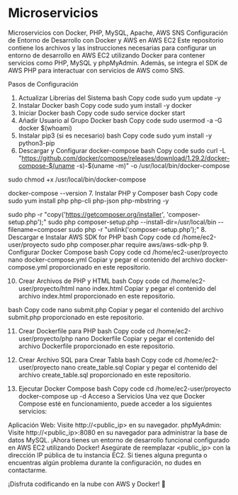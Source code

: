 # Microservicios
Microservicios con Docker, PHP, MySQL, Apache, AWS SNS
Configuración de Entorno de Desarrollo con Docker y AWS en AWS EC2
Este repositorio contiene los archivos y las instrucciones necesarias para configurar un entorno de desarrollo en AWS EC2 utilizando Docker para contener servicios como PHP, MySQL y phpMyAdmin. Además, se integra el SDK de AWS PHP para interactuar con servicios de AWS como SNS.

Pasos de Configuración
1. Actualizar Librerías del Sistema
bash
Copy code
sudo yum update -y
2. Instalar Docker
bash
Copy code
sudo yum install -y docker
3. Iniciar Docker
bash
Copy code
sudo service docker start
4. Añadir Usuario al Grupo Docker
bash
Copy code
sudo usermod -a -G docker $(whoami)
5. Instalar pip3 (si es necesario)
bash
Copy code
sudo yum install -y python3-pip
6. Descargar y Configurar docker-compose
bash
Copy code
sudo curl -L "https://github.com/docker/compose/releases/download/1.29.2/docker-compose-$(uname -s)-$(uname -m)" -o /usr/local/bin/docker-compose

sudo chmod +x /usr/local/bin/docker-compose

docker-compose --version
7. Instalar PHP y Composer
bash
Copy code
sudo yum install php php-cli php-json php-mbstring -y

sudo php -r "copy('https://getcomposer.org/installer', 'composer-setup.php');"
sudo php composer-setup.php --install-dir=/usr/local/bin --filename=composer
sudo php -r "unlink('composer-setup.php');"
8. Descargar e Instalar AWS SDK for PHP
bash
Copy code
cd /home/ec2-user/proyecto
sudo php composer.phar require aws/aws-sdk-php
9. Configurar Docker Compose
bash
Copy code
cd /home/ec2-user/proyecto
nano docker-compose.yml
Copiar y pegar el contenido del archivo docker-compose.yml proporcionado en este repositorio.

10. Crear Archivos de PHP y HTML
bash
Copy code
cd /home/ec2-user/proyecto/html
nano index.html
Copiar y pegar el contenido del archivo index.html proporcionado en este repositorio.

bash
Copy code
nano submit.php
Copiar y pegar el contenido del archivo submit.php proporcionado en este repositorio.

11. Crear Dockerfile para PHP
bash
Copy code
cd /home/ec2-user/proyecto/php
nano Dockerfile
Copiar y pegar el contenido del archivo Dockerfile proporcionado en este repositorio.

12. Crear Archivo SQL para Crear Tabla
bash
Copy code
cd /home/ec2-user/proyecto
nano create_table.sql
Copiar y pegar el contenido del archivo create_table.sql proporcionado en este repositorio.

13. Ejecutar Docker Compose
bash
Copy code
cd /home/ec2-user/proyecto
docker-compose up -d
Acceso a Servicios
Una vez que Docker Compose esté en funcionamiento, puede acceder a los siguientes servicios:

Aplicación Web: Visite http://<public_ip> en su navegador.
phpMyAdmin: Visite http://<public_ip>:8080 en su navegador para administrar la base de datos MySQL.
¡Ahora tienes un entorno de desarrollo funcional configurado en AWS EC2 utilizando Docker! Asegúrate de reemplazar <public_ip> con la dirección IP pública de tu instancia EC2. Si tienes alguna pregunta o encuentras algún problema durante la configuración, no dudes en contactarme.

¡Disfruta codificando en la nube con AWS y Docker! 🚀

